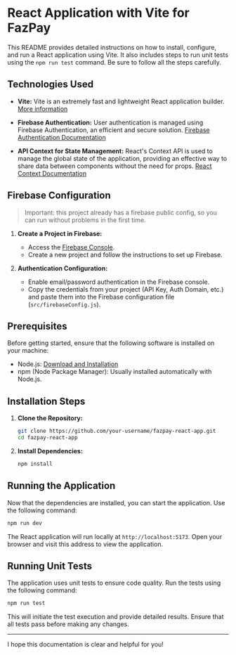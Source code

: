 # React Application with Vite for FazPay

This README provides detailed instructions on how to install, configure, and run a React application using Vite. It also includes steps to run unit tests using the `npm run test` command. Be sure to follow all the steps carefully.

## Technologies Used

- **Vite:** Vite is an extremely fast and lightweight React application builder. [More information](https://vitejs.dev/)

- **Firebase Authentication:** User authentication is managed using Firebase Authentication, an efficient and secure solution. [Firebase Authentication Documentation](https://firebase.google.com/docs/auth)

- **API Context for State Management:** React's Context API is used to manage the global state of the application, providing an effective way to share data between components without the need for props. [React Context Documentation](https://reactjs.org/docs/context.html)

## Firebase Configuration

> Important: this project already has a firebase public config, so you can run without problems in the first time.

1. **Create a Project in Firebase:**

   - Access the [Firebase Console](https://console.firebase.google.com/).
   - Create a new project and follow the instructions to set up Firebase.

2. **Authentication Configuration:**

   - Enable email/password authentication in the Firebase console.
   - Copy the credentials from your project (API Key, Auth Domain, etc.) and paste them into the Firebase configuration file (`src/firebaseConfig.js`).

## Prerequisites

Before getting started, ensure that the following software is installed on your machine:

- Node.js: [Download and Installation](https://nodejs.org/)
- npm (Node Package Manager): Usually installed automatically with Node.js.

## Installation Steps

1. **Clone the Repository:**

   ```bash
   git clone https://github.com/your-username/fazpay-react-app.git
   cd fazpay-react-app
   ```

2. **Install Dependencies:**

   ```bash
   npm install
   ```

## Running the Application

Now that the dependencies are installed, you can start the application. Use the following command:

```bash
npm run dev
```

The React application will run locally at `http://localhost:5173`. Open your browser and visit this address to view the application.

## Running Unit Tests

The application uses unit tests to ensure code quality. Run the tests using the following command:

```bash
npm run test
```

This will initiate the test execution and provide detailed results. Ensure that all tests pass before making any changes.

---

I hope this documentation is clear and helpful for you!
